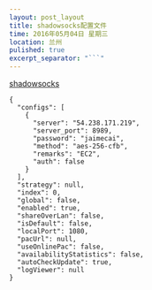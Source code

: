 ```yaml
---
layout: post_layout
title: shadowsocks配置文件
time: 2016年05月04日 星期三
location: 兰州
pulished: true
excerpt_separator: "```"
---
```

[shadowsocks](https://github.com/shadowsocks/shadowsocks-windows/releases)
```
{
  "configs": [
    {
      "server": "54.238.171.219",
      "server_port": 8989,
      "password": "jaimecai",
      "method": "aes-256-cfb",
      "remarks": "EC2",
      "auth": false
    }
  ],
  "strategy": null,
  "index": 0,
  "global": false,
  "enabled": true,
  "shareOverLan": false,
  "isDefault": false,
  "localPort": 1080,
  "pacUrl": null,
  "useOnlinePac": false,
  "availabilityStatistics": false,
  "autoCheckUpdate": true,
  "logViewer": null
}
```
